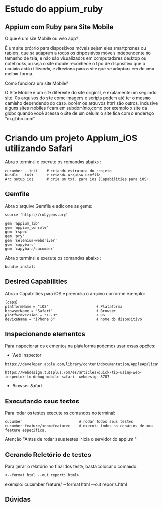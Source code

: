 #  Estudo do appium_ruby

## Appium com Ruby para Site Mobile

O que é um site Mobile ou web app?

  É um site próprio para dispositivos móveis sejam eles smartphones ou tablets, que se adaptam a todos os dispositivos móveis independente do tamanho de tela, e não são visualizados em computadores desktop ou notebooks,ou seja o site mobile reconhece o tipo de dispositivo que o usuário está utilizando, e direciona para o site que  se adaptara em de uma melhor forma.

Como funciona um site Mobile?

  O Site Mobile é um site diferente do site original, e exatamente um segundo site. Os arquivos do site como imagens e scripts podem até ter o mesmo caminho dependendo do caso, porém os arquivos html são outros, inclusive alguns sites mobiles ficam em subdomínio,como por exemplo o site da globo quando você acessa o site de um celular o site fica com o endereço “m.globo.com”.

# Criando um projeto Appium_iOS utilizando Safari

Abra o terminal e execute os comandos abaixo :
```
cucumber --init    # criando estrutura do projeto
bundle --init      # criando arquivo Gemfile
Arc setup ios      # cria um txt. para ios (Capabilities para iOS)
```
## Gemfile

Abra o arquivo Gemfile e adicione as gems:
```
source 'https://rubygems.org'

gem 'appium_lib'
gem 'appium_console'
gem 'rspec'
gem 'pry'
gem 'selenium-webdriver'
gem 'capybara'
gem 'capybara/cucumber'
```
Abra o terminal e execute os comandos abaixo :
```
bundle install    
```
## Desired Capabilities

Abra o Capabilities para iOS e preencha o arquivo conforme exemplo:
 ```
 [caps]
platformName = "iOS"                      # Plataforma
browserName = "Safari"                    # Browser
platformVersion = "10.3"                  # OS
deviceName = "iPhone 5"                   # nome do dispositivo
```
## Inspecionando elementos

Para inspecionar os elementos na plataforma podemos usar essas opções:
- Web inspector
 ```
https://developer.apple.com/library/content/documentation/AppleApplications/Conceptual/Safari_Developer_Guide/Introduction/Introduction.html

https://webdesign.tutsplus.com/es/articles/quick-tip-using-web-inspector-to-debug-mobile-safari--webdesign-8787
 ```
- Browser Safari

## Executando seus testes

 Para rodar os testes execute os comandos no terminal:
  ```
  cucumber                          # rodar todos seus testes
  cucumber feature/<nomefeature>    # executa todos os cenários de uma feature especifica.
  ```
  Atenção "Antes de rodar seus testes inicia o servidor do appium "

## Gerando Reletório de testes

  Para gerar o relatório no final dos teste, basta colocar o comando:
  ```
  <--format html --out reports.html>
  ```
  exemplo: cucumber feature/<nomefeature> --format html --out reports.html

## Dúvidas

